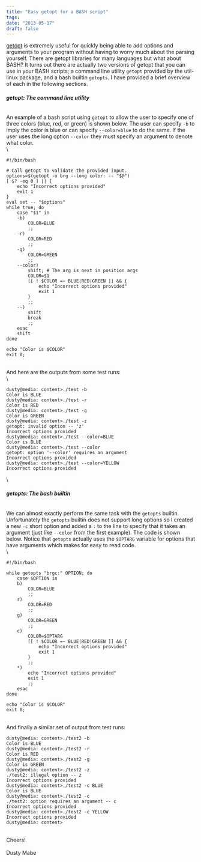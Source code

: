 ```yaml
---
title: "Easy getopt for a BASH script"
tags:
date: "2013-05-17"
draft: false
---
```


[getopt](http://en.wikipedia.org/wiki/Getopt) is extremely useful for
quickly being able to add options and arguments to your program without
having to worry much about the parsing yourself. There are getopt
libraries for many languages but what about BASH? It turns out there are
actually two versions of getopt that you can use in your BASH scripts; a
command line utility `getopt` provided by the util-linux package, and a
bash builtin `getopts`. I have provided a brief overview of each in the
following sections.

#### *getopt: The command line utility*

\
An example of a bash script using `getopt` to allow the user to specify
one of three colors (blue, red, or green) is shown below. The user can
specify `-b` to imply the color is blue or can specify `--color=blue` to
do the same. If the user uses the long option `--color` they must
specify an argument to denote what color.\
\

```nohighlight
#!/bin/bash

# Call getopt to validate the provided input. 
options=$(getopt -o brg --long color: -- "$@")
[ $? -eq 0 ] || { 
    echo "Incorrect options provided"
    exit 1
}
eval set -- "$options"
while true; do
    case "$1" in
    -b)
        COLOR=BLUE
        ;;
    -r)
        COLOR=RED
        ;;
    -g)
        COLOR=GREEN
        ;;
    --color)
        shift; # The arg is next in position args
        COLOR=$1
        [[ ! $COLOR =~ BLUE|RED|GREEN ]] && {
            echo "Incorrect options provided"
            exit 1
        }
        ;;
    --)
        shift
        break
        ;;
    esac
    shift
done

echo "Color is $COLOR"
exit 0;
```

\
And here are the outputs from some test runs:\
\

```nohighlight
dusty@media: content>./test -b
Color is BLUE
dusty@media: content>./test -r
Color is RED
dusty@media: content>./test -g
Color is GREEN
dusty@media: content>./test -z
getopt: invalid option -- 'z'
Incorrect options provided
dusty@media: content>./test --color=BLUE
Color is BLUE
dusty@media: content>./test --color
getopt: option '--color' requires an argument
Incorrect options provided
dusty@media: content>./test --color=YELLOW
Incorrect options provided
```

\

#### *getopts: The bash builtin*

\
We can almost exactly perform the same task with the `getopts` builtin.
Unfortunately the `getopts` builtin does not support long options so I
created a new `-c` short option and added a `:` to the line to specify
that it takes an argument (just like `--color` from the first example).
The code is shown below. Notice that `getopts` actually uses the
`$OPTARG` variable for options that have arguments which makes for easy
to read code.\
\

```nohighlight
#!/bin/bash

while getopts "brgc:" OPTION; do
    case $OPTION in
    b)
        COLOR=BLUE
        ;;
    r)
        COLOR=RED
        ;;
    g)
        COLOR=GREEN
        ;;
    c)
        COLOR=$OPTARG
        [[ ! $COLOR =~ BLUE|RED|GREEN ]] && {
            echo "Incorrect options provided"
            exit 1
        }
        ;;
    *)
        echo "Incorrect options provided"
        exit 1
        ;;
    esac
done

echo "Color is $COLOR"
exit 0;
```

\
And finally a similar set of output from test runs:

```nohighlight
dusty@media: content>./test2 -b
Color is BLUE
dusty@media: content>./test2 -r
Color is RED
dusty@media: content>./test2 -g
Color is GREEN
dusty@media: content>./test2 -z
./test2: illegal option -- z
Incorrect options provided
dusty@media: content>./test2 -c BLUE
Color is BLUE
dusty@media: content>./test2 -c
./test2: option requires an argument -- c
Incorrect options provided
dusty@media: content>./test2 -c YELLOW
Incorrect options provided
dusty@media: content>
```

\
Cheers!\
\
Dusty Mabe
